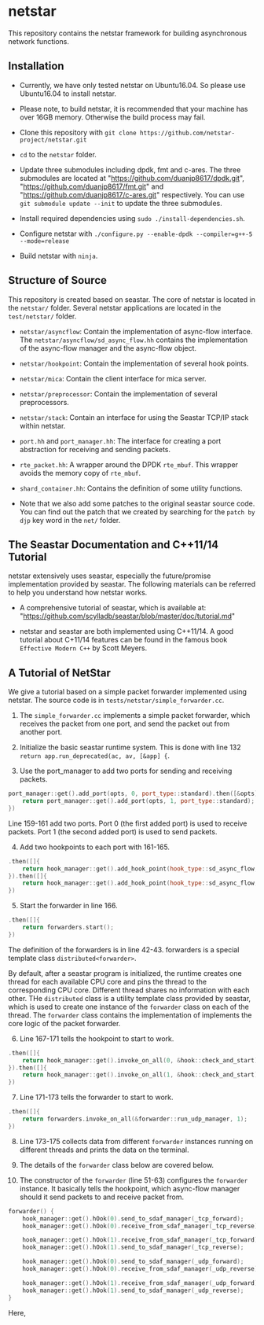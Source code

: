 netstar
========

This repository contains the netstar framework for building asynchronous network functions.

Installation
------------

* Currently, we have only tested netstar on Ubuntu16.04. So please use Ubuntu16.04 to install netstar.

* Please note, to build netstar, it is recommended that your machine has over 16GB memory. Otherwise the build process may fail.

* Clone this repository with `git clone https://github.com/netstar-project/netstar.git`

* `cd` to the `netstar` folder.

* Update three submodules including dpdk, fmt and c-ares. The three submodules are located at "https://github.com/duanjp8617/dpdk.git", "https://github.com/duanjp8617/fmt.git" and "https://github.com/duanjp8617/c-ares.git" respectively. You can use `git submodule update --init` to update the three submodules.

* Install required dependencies using `sudo ./install-dependencies.sh`.

* Configure netstar with `./configure.py --enable-dpdk --compiler=g++-5 --mode=release`

* Build netstar with `ninja`.

Structure of Source
--------------------

This repository is created based on seastar. The core of netstar is located in the `netstar/` folder. Several netstar applications are located in the `test/netstar/` folder.

* `netstar/asyncflow`: Contain the implementation of async-flow interface. The `netstar/asyncflow/sd_async_flow.hh` contains the implementation of the async-flow manager and the async-flow object.

* `netstar/hookpoint`: Contain the implementation of several hook points.

* `netstar/mica`: Contain the client interface for mica server.

* `netstar/preprocessor`: Contain the implementation of several preprocessors.

* `netstar/stack`: Contain an interface for using the Seastar TCP/IP stack within netstar.

* `port.hh` and `port_manager.hh`: The interface for creating a port abstraction for receiving and sending packets.

* `rte_packet.hh`: A wrapper around the DPDK `rte_mbuf`. This wrapper avoids the memory copy of `rte_mbuf`.

* `shard_container.hh`: Contains the definition of some utility functions.

* Note that we also add some patches to the original seastar source code. You can find out the patch that we created by searching for the `patch by djp` key word in the `net/` folder.

The Seastar Documentation and C++11/14 Tutorial
------------------------------------------------

netstar extensively uses seastar, especially the future/promise implementation provided by seastar. The following materials can be referred to help you understand how netstar works.

* A comprehensive tutorial of seastar, which is available at: "https://github.com/scylladb/seastar/blob/master/doc/tutorial.md"

* netstar and seastar are both implemented using C++11/14. A good tutorial about C+11/14 features can be found in the famous book `Effective Modern C++` by Scott Meyers.

A Tutorial of NetStar
----------------------

We give a tutorial based on a simple packet forwarder implemented using netstar. The source code is in `tests/netstar/simple_forwarder.cc`.

1. The `simple_forwarder.cc` implements a simple packet forwarder, which receives the packet from one port, and send the packet out from another port.

2. Initialize the basic seastar runtime system. This is done with line 132 `return app.run_deprecated(ac, av, [&app] {`.

3. Use the port_manager to add two ports for sending and receiving packets.
```cpp
port_manager::get().add_port(opts, 0, port_type::standard).then([&opts]{
    return port_manager::get().add_port(opts, 1, port_type::standard);
})
```
Line 159-161 add two ports. Port 0 (the first added port) is used to receive packets. Port 1 (the second added port) is used to send packets.

4. Add two hookpoints to each port with 161-165.
```cpp
.then([]{
    return hook_manager::get().add_hook_point(hook_type::sd_async_flow, 0);
}).then([]{
    return hook_manager::get().add_hook_point(hook_type::sd_async_flow, 1);
})
```

5. Start the forwarder in line 166.
```cpp
.then([]{
    return forwarders.start();
})
```
The definition of the forwarders is in line 42-43. forwarders is a special template class `distributed<forwarder>`.

By default, after a seastar program is initialized, the runtime creates one thread for each available CPU core and pins the thread to the corresponding CPU core. Different thread shares no information with each other. THe `distributed` class is a utility template class provided by seastar, which is used to create one instance of the `forwarder` class on each of the thread. The `forwarder` class contains the implementation of implements the core logic of the packet forwarder.

6. Line 167-171 tells the hookpoint to start to work.
```cpp
.then([]{
    return hook_manager::get().invoke_on_all(0, &hook::check_and_start);
}).then([]{
    return hook_manager::get().invoke_on_all(1, &hook::check_and_start);
})
```

7. Line 171-173 tells the forwarder to start to work.
```cpp
.then([]{
    return forwarders.invoke_on_all(&forwarder::run_udp_manager, 1);
})
```

8. Line 173-175 collects data from different `forwarder` instances running on different threads and prints the data on the terminal.

9. The details of the `forwarder` class below are covered below.

10. The constructor of the `forwarder` (line 51-63) configures the `forwarder` instance. It basically tells the hookpoint, which async-flow manager should it send packets to and receive packet from.
```cpp
forwarder() {
    hook_manager::get().hOok(0).send_to_sdaf_manager(_tcp_forward);
    hook_manager::get().hOok(0).receive_from_sdaf_manager(_tcp_reverse);

    hook_manager::get().hOok(1).receive_from_sdaf_manager(_tcp_forward);
    hook_manager::get().hOok(1).send_to_sdaf_manager(_tcp_reverse);

    hook_manager::get().hOok(0).send_to_sdaf_manager(_udp_forward);
    hook_manager::get().hOok(0).receive_from_sdaf_manager(_udp_reverse);

    hook_manager::get().hOok(1).receive_from_sdaf_manager(_udp_forward);
    hook_manager::get().hOok(1).send_to_sdaf_manager(_udp_reverse);
}
```

Here, 
